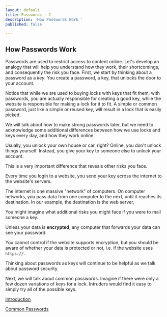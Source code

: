 ```yaml
---
layout: default
title: Passwords - 2
description: 'How Passwords Work '
published: false

---
```

## How Passwords Work

Passwords are used to restrict access to content online. Let's develop an analogy that will help you understand how they work, their shortcomings, and consequently the risk you face. First, we start by thinking about a password as a _key_. You create a password, a key, that unlocks the door to your account.

Notice that while we are used to buying locks with keys that fit them, with passwords, you are actually responsible for creating a good key, while the website is responsible for making a lock for it to fit. A simple or common password, just like a simple or reused key, will result in a lock that is easily picked.

We will talk about how to make strong passwords later, but we need to acknowledge some additional differences between how we use locks and keys every day, and how they work online.

Usually, you unlock your own house or car, right? Online, you don't unlock things yourself. Instead, you give your key to someone else to unlock your account.

This is a very important difference that reveals other risks you face.

Every time you login to a website, you send your key across the internet to the website's servers.

The internet is one massive "network" of computers. On computer networks, you pass data from one computer to the next, until it reaches its destination. In our example, the destination is the web server.

You might imagine what additional risks you might face if you were to mail someone a key.

Unless your data is **encrypted**, any computer that forwards your data can see your password.

You cannot control if the website supports encryption, but you should be aware of whether your data is protected or not, i.e. if the website uses `https://`.

Thinking about passwords as keys will continue to be helpful as we talk about password security.

Next, we will talk about common passwords. Imagine if there were only a few dozen variations of keys for a lock. Intruders would find it easy to simply try all of the possible keys.

[Introduction](./ "Introduction ")

[Common Passwords](./ "Common Passwords")